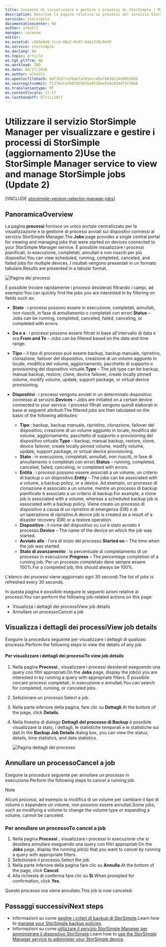 ```yaml
---
title: Consente di visualizzare e gestire i processi di StorSimple | Microsoft Docs
description: Descrive la pagina relativa ai processi del servizio StorSimple Manager e come utilizzarlo per tenere traccia dei processi di backup recenti, correnti e pianificati.
services: storsimple
documentationcenter: NA
author: alkohli
manager: carmonm
editor: 
ms.assetid: cdd3e9e8-7ccd-40a3-8c07-0ab1338c0e59
ms.service: storsimple
ms.devlang: NA
ms.topic: article
ms.tgt_pltfrm: NA
ms.workload: TBD
ms.date: 08/17/2016
ms.author: alkohli
ms.openlocfilehash: 6df1b27ce76de7a781ecc40af8430114d80b20d6
ms.sourcegitcommit: f537befafb079256fba0529ee554c034d73f36b0
ms.translationtype: MT
ms.contentlocale: it-IT
ms.lasthandoff: 07/11/2017
---
```

# <a name="use-the-storsimple-manager-service-to-view-and-manage-storsimple-jobs-update-2"></a><span data-ttu-id="e2972-103">Utilizzare il servizio StorSimple Manager per visualizzare e gestire i processi di StorSimple (aggiornamento 2)</span><span class="sxs-lookup"><span data-stu-id="e2972-103">Use the StorSimple Manager service to view and manage StorSimple jobs (Update 2)</span></span>
[!INCLUDE [storsimple-version-selector-manage-jobs](../../includes/storsimple-version-selector-manage-jobs.md)]

## <a name="overview"></a><span data-ttu-id="e2972-104">Panoramica</span><span class="sxs-lookup"><span data-stu-id="e2972-104">Overview</span></span>
<span data-ttu-id="e2972-105">La pagina **processi** fornisce un unico portale centralizzato per la visualizzazione e la gestione di processi avviati sui dispositivi connessi al servizio StorSimple Manager.</span><span class="sxs-lookup"><span data-stu-id="e2972-105">The **Jobs** page provides a single central portal for viewing and managing jobs that were started on devices connected to your StorSimple Manager service.</span></span> <span data-ttu-id="e2972-106">È possibile visualizzare i processi pianificati, in esecuzione, completati, annullati e non riusciti per più dispositivi.</span><span class="sxs-lookup"><span data-stu-id="e2972-106">You can view scheduled, running, completed, canceled, and failed jobs for multiple devices.</span></span> <span data-ttu-id="e2972-107">I risultati vengono presentati in un formato tabulare.</span><span class="sxs-lookup"><span data-stu-id="e2972-107">Results are presented in a tabular format.</span></span> 

![Pagina dei processi](./media/storsimple-manage-jobs-u2/jobs.png)

<span data-ttu-id="e2972-109">È possibile trovare rapidamente i processi desiderati filtrando i campi, ad esempio:</span><span class="sxs-lookup"><span data-stu-id="e2972-109">You can quickly find the jobs you are interested in by filtering on fields such as:</span></span>

* <span data-ttu-id="e2972-110">**Stato** : i processi possono essere in esecuzione, completati, annullati, non riusciti, in fase di annullamento o completati con errori.</span><span class="sxs-lookup"><span data-stu-id="e2972-110">**Status** – Jobs can be running, completed, canceled, failed, canceling, or completed with errors.</span></span>
* <span data-ttu-id="e2972-111">**Da e a** : i processi possono essere filtrati in base all'intervallo di data e ora.</span><span class="sxs-lookup"><span data-stu-id="e2972-111">**From and To** – Jobs can be filtered based on the date and time range.</span></span>
* <span data-ttu-id="e2972-112">**Tipo** – il tipo di processo può essere backup, backup manuale, ripristino, clonazione, failover del dispositivo, creazione di un volume aggiunto in locale, modifica del volume, aggiornamento, pacchetto di supporto o provisioning del dispositivo virtuale.</span><span class="sxs-lookup"><span data-stu-id="e2972-112">**Type** – The job type can be backup, manual backup, restore, clone, device failover, create locally pinned volume, modify volume, update, support package, or virtual device provisioning.</span></span>
* <span data-ttu-id="e2972-113">**Dispositivi** : i processi vengono avviati in un determinato dispositivo connesso al servizio.</span><span class="sxs-lookup"><span data-stu-id="e2972-113">**Devices** – Jobs are initiated on a certain device connected to your service.</span></span>
  <span data-ttu-id="e2972-114">I processi filtrati vengono quindi elaborati in base ai seguenti attributi:</span><span class="sxs-lookup"><span data-stu-id="e2972-114">The filtered jobs are then tabulated on the basis of the following attributes:</span></span>
  
  * <span data-ttu-id="e2972-115">**Tipo** : backup, backup manuale, ripristino, clonazione, failover del dispositivo, creazione di un volume aggiunto in locale, modifica del volume, aggiornamento, pacchetto di supporto o provisioning del dispositivo virtuale.</span><span class="sxs-lookup"><span data-stu-id="e2972-115">**Type** – backup, manual backup, restore, clone, device failover, create locally pinned volume, modify volume, update, support package, or virtual device provisioning.</span></span>
  * <span data-ttu-id="e2972-116">**Stato** : in esecuzione, completati, annullati, non riusciti, in fase di annullamento o completati con errori.</span><span class="sxs-lookup"><span data-stu-id="e2972-116">**Status** – running, completed, canceled, failed, canceling, or completed with errors.</span></span>
  * <span data-ttu-id="e2972-117">**Entità** : i processi possono essere associati a un volume, un criterio di backup o un dispositivo.</span><span class="sxs-lookup"><span data-stu-id="e2972-117">**Entity** – The jobs can be associated with a volume, a backup policy, or a device.</span></span> <span data-ttu-id="e2972-118">Ad esempio, un processo di clonazione è associato a un volume, mentre un processo di backup pianificato è associato a un criterio di backup.</span><span class="sxs-lookup"><span data-stu-id="e2972-118">For example, a clone job is associated with a volume, whereas a scheduled backup job is associated with a backup policy.</span></span> <span data-ttu-id="e2972-119">Viene creato un processo di dispositivo a causa di un ripristino di emergenza (DR) o di un'operazione di ripristino.</span><span class="sxs-lookup"><span data-stu-id="e2972-119">A device job is created as a result of a disaster recovery (DR) or a restore operation.</span></span>
  * <span data-ttu-id="e2972-120">**Dispositivo** : il nome del dispositivo su cui è stato avviato il processo.</span><span class="sxs-lookup"><span data-stu-id="e2972-120">**Device** – The name of the device on which the job was started.</span></span>
  * <span data-ttu-id="e2972-121">**Avviato alle** : l'ora di inizio del processo.</span><span class="sxs-lookup"><span data-stu-id="e2972-121">**Started on** – The time when the job was started.</span></span>
  * <span data-ttu-id="e2972-122">**Stato di avanzamento** : la percentuale di completamento di un processo in esecuzione.</span><span class="sxs-lookup"><span data-stu-id="e2972-122">**Progress** – The percentage completion of a running job.</span></span> <span data-ttu-id="e2972-123">Per un processo completato deve sempre essere 100%.</span><span class="sxs-lookup"><span data-stu-id="e2972-123">For a completed job, this should always be 100%.</span></span>

<span data-ttu-id="e2972-124">L'elenco dei processi viene aggiornato ogni 30 secondi.</span><span class="sxs-lookup"><span data-stu-id="e2972-124">The list of jobs is refreshed every 30 seconds.</span></span>

<span data-ttu-id="e2972-125">In questa pagina è possibile eseguire le seguenti azioni relative ai processi:</span><span class="sxs-lookup"><span data-stu-id="e2972-125">You can perform the following job-related actions on this page:</span></span>

* <span data-ttu-id="e2972-126">Visualizza i dettagli dei processi</span><span class="sxs-lookup"><span data-stu-id="e2972-126">View job details</span></span>
* <span data-ttu-id="e2972-127">Annullare un processo</span><span class="sxs-lookup"><span data-stu-id="e2972-127">Cancel a job</span></span>

## <a name="view-job-details"></a><span data-ttu-id="e2972-128">Visualizza i dettagli dei processi</span><span class="sxs-lookup"><span data-stu-id="e2972-128">View job details</span></span>
<span data-ttu-id="e2972-129">Eseguire la procedura seguente per visualizzare i dettagli di qualsiasi processo.</span><span class="sxs-lookup"><span data-stu-id="e2972-129">Perform the following steps to view the details of any job.</span></span>

#### <a name="to-view-job-details"></a><span data-ttu-id="e2972-130">Per visualizzare i dettagli dei processi</span><span class="sxs-lookup"><span data-stu-id="e2972-130">To view job details</span></span>
1. <span data-ttu-id="e2972-131">Nella pagina **Processi** , visualizzare i processi desiderati eseguendo una query con filtri appropriati.</span><span class="sxs-lookup"><span data-stu-id="e2972-131">On the **Jobs** page, display the job(s) you are interested in by running a query with appropriate filters.</span></span> <span data-ttu-id="e2972-132">È possibile cercare processi completati, in esecuzione o annullati.</span><span class="sxs-lookup"><span data-stu-id="e2972-132">You can search for completed, running, or canceled jobs.</span></span>
2. <span data-ttu-id="e2972-133">Selezionare un processo.</span><span class="sxs-lookup"><span data-stu-id="e2972-133">Select a job.</span></span>
3. <span data-ttu-id="e2972-134">Nella parte inferiore della pagina, fare clic su **Dettagli**.</span><span class="sxs-lookup"><span data-stu-id="e2972-134">At the bottom of the page, click **Details**.</span></span>
4. <span data-ttu-id="e2972-135">Nella finestra di dialogo **Dettagli del processo di Backup** è possibile visualizzare la stato, i dettagli, le statistiche temporali e le statistiche sui dati.</span><span class="sxs-lookup"><span data-stu-id="e2972-135">In the **Backup Job Details** dialog box, you can view the status, details, time statistics, and data statistics.</span></span>
   
    ![Pagina dettagli del processo](./media/storsimple-manage-jobs-u2/JobDetails.png)

## <a name="cancel-a-job"></a><span data-ttu-id="e2972-137">Annullare un processo</span><span class="sxs-lookup"><span data-stu-id="e2972-137">Cancel a job</span></span>
<span data-ttu-id="e2972-138">Eseguire la procedura seguente per annullare un processo in esecuzione.</span><span class="sxs-lookup"><span data-stu-id="e2972-138">Perform the following steps to cancel a running job.</span></span>

> [!NOTE]
> <span data-ttu-id="e2972-139">Alcuni processi, ad esempio la modifica di un volume per cambiare il tipo di volume o espandere un volume, non possono essere annullati.</span><span class="sxs-lookup"><span data-stu-id="e2972-139">Some jobs, such as modifying a volume to change the volume type or expanding a volume, cannot be canceled.</span></span>
> 
> 

### <a name="to-cancel-a-job"></a><span data-ttu-id="e2972-140">Per annullare un processo</span><span class="sxs-lookup"><span data-stu-id="e2972-140">To cancel a job</span></span>
1. <span data-ttu-id="e2972-141">Nella pagina **Processi** , visualizzare i processi in esecuzione che si desidera annullare eseguendo una query con filtri appropriati.</span><span class="sxs-lookup"><span data-stu-id="e2972-141">On the **Jobs** page, display the running job(s) that you want to cancel by running a query with appropriate filters.</span></span>
2. <span data-ttu-id="e2972-142">Selezionare il processo.</span><span class="sxs-lookup"><span data-stu-id="e2972-142">Select the job.</span></span>
3. <span data-ttu-id="e2972-143">Nella parte inferiore della pagina fare clic su **Annulla**.</span><span class="sxs-lookup"><span data-stu-id="e2972-143">At the bottom of the page, click **Cancel**.</span></span>
4. <span data-ttu-id="e2972-144">Alla richiesta di conferma fare clic su **Sì**.</span><span class="sxs-lookup"><span data-stu-id="e2972-144">When prompted for confirmation, click **Yes**.</span></span>

<span data-ttu-id="e2972-145">Questo processo ora viene annullato.</span><span class="sxs-lookup"><span data-stu-id="e2972-145">This job is now canceled.</span></span>

## <a name="next-steps"></a><span data-ttu-id="e2972-146">Passaggi successivi</span><span class="sxs-lookup"><span data-stu-id="e2972-146">Next steps</span></span>
* <span data-ttu-id="e2972-147">Informazioni su come [gestire i criteri di backup di StorSimple](storsimple-manage-backup-policies.md).</span><span class="sxs-lookup"><span data-stu-id="e2972-147">Learn how to [manage your StorSimple backup policies](storsimple-manage-backup-policies.md).</span></span>
* <span data-ttu-id="e2972-148">Informazioni su come [utilizzare il servizio StorSimple Manager per amministrare il dispositivo StorSimple](storsimple-manager-service-administration.md).</span><span class="sxs-lookup"><span data-stu-id="e2972-148">Learn how to [use the StorSimple Manager service to administer your StorSimple device](storsimple-manager-service-administration.md).</span></span>

